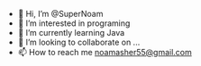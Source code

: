 - 👋 Hi, I’m @SuperNoam
- 👀 I’m interested in programing
- 🌱 I’m currently learning Java
- 💞️ I’m looking to collaborate on ...
- 📫 How to reach me noamasher55@gmail.com

<!---
SuperNoam/SuperNoam is a ✨ special ✨ repository because its `README.md` (this file) appears on your GitHub profile.
You can click the Preview link to take a look at your changes.
--->
